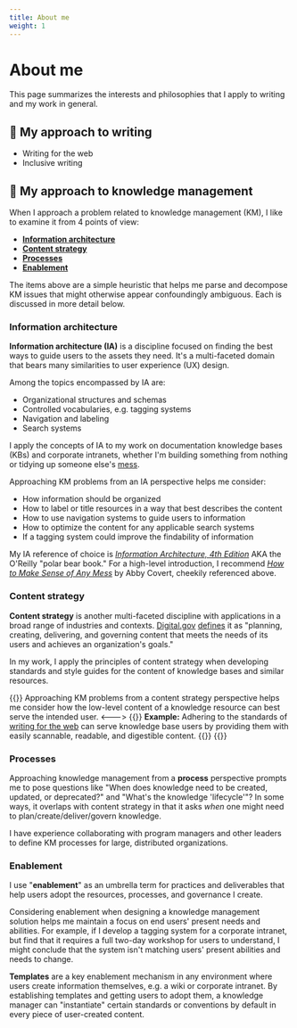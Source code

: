 ```yaml
---
title: About me
weight: 1
---
```

# About me

This page summarizes the interests and philosophies that I apply to writing and my work in general.



## 📝 My approach to writing

* Writing for the web
* Inclusive writing

## 🧠 My approach to knowledge management
When I approach a problem related to knowledge management (KM), I like to examine it from 4 points of view:
* [**Information architecture**](#information-architecture)
* [**Content strategy**](#content-strategy)
* [**Processes**](#processes)
* [**Enablement**](#enablement)

The items above are a simple heuristic that helps me parse and decompose KM issues that might otherwise appear confoundingly ambiguous. Each is discussed in more detail below.

### Information architecture
**Information architecture (IA)** is a discipline focused on finding the best ways to guide users to the assets they need. It's a multi-faceted domain that bears many similarities to user experience (UX) design.

Among the topics encompassed by IA are:
* Organizational structures and schemas
* Controlled vocabularies, e.g. tagging systems
* Navigation and labeling
* Search systems

I apply the concepts of IA to my work on documentation knowledge bases (KBs) and corporate intranets, whether I'm building something from nothing or tidying up someone else's [mess](https://www.howtomakesenseofanymess.com/).

Approaching KM problems from an IA perspective helps me consider:
* How information should be organized
* How to label or title resources in a way that best describes the content
* How to use navigation systems to guide users to information
* How to optimize the content for any applicable search systems
* If a tagging system could improve the findability of information

My IA reference of choice is [*Information Architecture, 4th Edition*](https://www.oreilly.com/library/view/information-architecture-4th/9781491913529/) AKA the O'Reilly "polar bear book." For a high-level introduction, I recommend [*How to Make Sense of Any Mess*](https://www.howtomakesenseofanymess.com/) by Abby Covert, cheekily referenced above.

### Content strategy
**Content strategy** is another multi-faceted discipline with applications in a broad range of industries and contexts. [Digital.gov](https://digital.gov/) [defines](https://digital.gov/topics/content-strategy/) it as  "planning, creating, delivering, and governing content that meets the needs of its users and achieves an organization's goals."

In my work, I apply the principles of content strategy when developing standards and style guides for the content of knowledge bases and similar resources.

{{<columns>}}
Approaching KM problems from a content strategy perspective helps me consider how the low-level content of a knowledge resource can best serve the intended user. 
<--->
{{<hint info>}}
**Example:** Adhering to the standards of [writing for the web](#📝-my-approach-to-writing) can serve knowledge base users by providing them with easily scannable, readable, and digestible content.
{{</hint>}}
{{</columns>}}

### Processes
Approaching knowledge management from a **process** perspective prompts me to pose questions like "When does knowledge need to be created, updated, or deprecated?" and "What's the knowledge 'lifecycle'"? In some ways, it overlaps with content strategy in that it asks _when_ one might need to plan/create/deliver/govern knowledge.

I have experience collaborating with program managers and other leaders to define KM processes for large, distributed organizations. 

### Enablement
I use "**enablement**" as an umbrella term for practices and deliverables that help users adopt the resources, processes, and governance I create.

Considering enablement when designing a knowledge management solution helps me maintain a focus on end users' present needs and abilities. For example, if I develop a tagging system for a corporate intranet, but find that it requires a full two-day workshop for users to understand, I might conclude that the system isn't matching users' present abilities and needs to change.

**Templates** are a key enablement mechanism in any environment where users create information themselves, e.g. a wiki or corporate intranet. By establishing templates and getting users to adopt them, a knowledge manager can "instantiate" certain standards or conventions by default in every piece of user-created content.